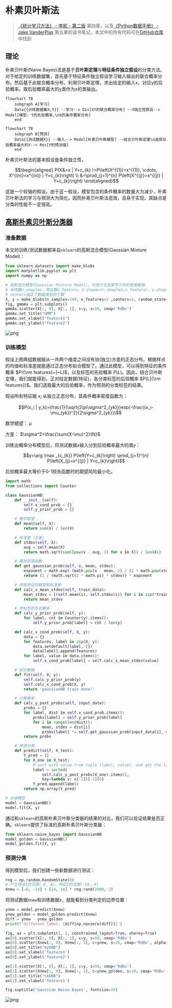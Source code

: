 # 朴素贝叶斯法

> [《统计学习方法》 - 李航 - 第二版](https://1drv.ms/b/s!AkcJSyT7tq80f24rxQaaH3HMUWE?e=5vJQNK) 第四章，以及[《Python数据手册》 - Jake VanderPlas](https://1drv.ms/b/s!AkcJSyT7tq80gQBIJPqCGBXnxliQ?e=oCjr4e) 第五章的读书笔记，本文中的所有代码可在[GitHub仓库](https://github.com/LittleBee1024/learning_book/tree/main/docs/booknotes/ml/naive_bayes/code)中找到

## 理论

朴素贝叶斯(Naive Bayes)法是基于**贝叶斯定理**与**特征条件独立假设**的分类方法。对于给定的训练数据集，首先基于特征条件独立假设学习输入输出的联合概率分布。然后基于此联合概率分布，利用贝叶斯定理，求出给定的输入x，对应y的后验概率。取后验概率最大的y类作为x的类输出。

```mermaid
flowchart TB
    subgraph A[学习]
    Data{{训练数据集X,Y}} --学习--> Dis[XY的联合概率分布] --X独立性假设--> Model[模型: Y的先验概率,\nX的条件概率分布]
    end
```

```mermaid
flowchart TB
    subgraph B[预测]
    Data{{测试数据X}} --输入--> Model[朴素贝叶斯模型] --结合贝叶斯定理\n选择后验概率最大的Y--> Res[Y的预测值]
    end
```

朴素贝叶斯法的基本假设是条件独立性，

$$\begin{aligned} P(X&=x | Y=c_{k} )=P\left(X^{(1)}=x^{(1)}, \cdots, X^{(n)}=x^{(n)} | Y=c_{k}\right) \\ &=\prod_{j=1}^{n} P\left(X^{(j)}=x^{(j)} | Y=c_{k}\right) \end{aligned}$$

这是一个较强的假设。由于这一假设，模型包含的条件概率的数量大为减少，朴素贝叶斯法的学习与预测大为简化。因而朴素贝叶斯法高效，且易于实现。其缺点是分类的性能不一定很高。

## [高斯朴素贝叶斯分类器](https://github.com/LittleBee1024/learning_book/tree/main/docs/booknotes/ml/naive_bayes/code/gaussianNB.ipynb)
### 准备数据
本文的训练/测试数据都来自`sklearn`的高斯混合模型(Gaussian Mixture Model)：

```python
from sklearn.datasets import make_blobs
import matplotlib.pyplot as plt
import numpy as np

# 高斯混合模型(Gaussian Mixture Model)，可用于无监督学习中的聚类数据
# 采样数n_smaples，特征数n_feature，X.shape=(n_smaples,n_feature)，y.shape=(n_smaples,)
# centers指定了数据类别的个数
X, y = make_blobs(n_samples=100, n_features=2 ,centers=2, random_state=2, cluster_std=1.5)
fig, gmmAx = plt.subplots()
gmmAx.scatter(X[:, 0], X[:, 1], c=y, s=50, cmap='RdBu')
gmmAx.set_title("GMM")
gmmAx.set_xlabel("feature1")
gmmAx.set_ylabel("feature2")
```

![png](images/gaussianNB_1_1.png)

### 训练模型

假设上图两组数据服从一共两个维度之间没有协(独立)方差的正态分布。根据样点的均值和标准差就能通过正态分布拟合模型了。通过此模型，可以得到特征的条件概率 $P({\rm features}~|~L)$，以及标签的先验概率 $P(L)$。因此，结合贝叶斯定理，我们就能得到，正对给定数据(特征)，各分类标签的后验概率 $P(L|{\rm features})$。我们选取最大的后验概率，作为预测的分类标签的结果。

假设所有特征服 $x_i$ 从独立正态分布，其条件概率密度函数为：

$$P(x_i | y_k)=\frac{1}{\sqrt{2\pi\sigma^2_{yk}}}exp(-\frac{(x_i-\mu_{yk})^2}{2\sigma^2_{yk}})$$

数学期望： $\mu$

方差： $\sigma^2=\frac{\sum(X-\mu)^2}{N}$

训练出概率分布模型后，将测试数据$x$输入分到后验概率最大的类$y$：

$$y=\arg \max _{c_{k}} P\left(Y=c_{k}\right) \prod_{j=1}^{n} P\left(X_{j}=x^{(j)} | Y=c_{k}\right)$$

后验概率最大等价于0-1损失函数时的期望风险最小化。

```python
import math
from collections import Counter

class GaussianNB:
    def __init__(self):
        self.x_cond_prob = {}
        self.y_prior_prob = {}

    # 数学期望
    def mean(self, X):
        return sum(X) / len(X)

    # 标准差（方差）
    def stdev(self, X):
        avg = self.mean(X)
        return math.sqrt(sum([pow(x - avg, 2) for x in X]) / len(X))

    # 概率密度函数
    def get_gaussian_prob(self, x, mean, stdev):
        exponent = math.exp(-(math.pow(x - mean, 2) / (2 * math.pow(stdev, 2))))
        return (1 / (math.sqrt(2 * math.pi) * stdev)) * exponent

    # 求各特征的期望和标准差
    def calc_x_mean_stdev(self, train_data):
        mean_stdev = [(self.mean(i), self.stdev(i)) for i in zip(*train_data)]
        return mean_stdev

    # 求标签的先验概率
    def calc_y_prior_prob(self, y):
        for label, cnt in Counter(y).items():
            self.y_prior_prob[label] = cnt / len(y)

    def calc_x_cond_prob(self, X, y):
        data = {}
        for features, label in zip(X, y):
            data.setdefault(label, [])
            data[label].append(features)
        for label, value in data.items():
            self.x_cond_prob[label] = self.calc_x_mean_stdev(value)

    # 拟合数据
    def fit(self, X, y):
        self.calc_y_prior_prob(y)
        self.calc_x_cond_prob(X, y)
        return 'gaussianNB train done!'

    # 计算概率
    def calc_y_post_probs(self, input_data):
        probs = {}
        for label, dist in self.x_cond_prob.items():
            probs[label] = self.y_prior_prob[label]
            for i in range(len(dist)):
                mean, stdev = dist[i]
                probs[label] *= self.get_gaussian_prob(input_data[i], mean, stdev)
        return probs

    # 预测分类
    def predict(self, X_test):
        Y_pred = []
        for X_one in X_test:
            # sort with value from tuple (label, value), and get the last one label
            label = sorted(
                self.calc_y_post_probs(X_one).items(),
                key=lambda x: x[-1])[-1][0]
            Y_pred.append(label)
        return np.array(Y_pred)

# 训练模型
model = GaussianNB()
model.fit(X, y)
```

通过和`sklearn`的高斯朴素贝叶斯分类器的结果的对比，我们可以验证结果是否正确。`sklearn`提供了标准的高斯朴素贝叶斯分类器：

```python
from sklearn.naive_bayes import GaussianNB
model_golden = GaussianNB()
model_golden.fit(X, y)
```

### 预测分类
得到模型后，我们创建一些新数据进行测试：

```python
rng = np.random.RandomState(0)
# 产生特征1的范围(-6, 8)，特征2的范围(-14, 4)
Xnew = [-6, -14] + [14, 18] * rng.rand(2000, 2)
```

将测试数据`Xnew`和训练数据`X`，就能看到分类判定的边界位置：

```python
ynew = model.predict(Xnew)
ynew_golden = model_golden.predict(Xnew)
diff = ynew - ynew_golden
print(f'different label: {diff[np.nonzero(diff)]}')

fig, ax = plt.subplots(1, 2, constrained_layout=True, sharey=True)
ax[0].scatter(X[:, 0], X[:, 1], c=y, s=50, cmap='RdBu')
ax[0].scatter(Xnew[:, 0], Xnew[:, 1], c=ynew, s=20, cmap='RdBu', alpha=0.1)
ax[0].set_title("myGNB")
ax[0].set_xlabel('feature1')
ax[0].set_ylabel('feature2')

ax[1].scatter(X[:, 0], X[:, 1], c=y, s=50, cmap='RdBu')
ax[1].scatter(Xnew[:, 0], Xnew[:, 1], c=ynew_golden, s=20, cmap='RdBu', alpha=0.1)
ax[1].set_title("skGNB")
ax[1].set_xlabel('feature1')

fig.suptitle('Gaussian Naive Bayes', fontsize=16)
```

![png](images/gaussianNB_9_2.png)



